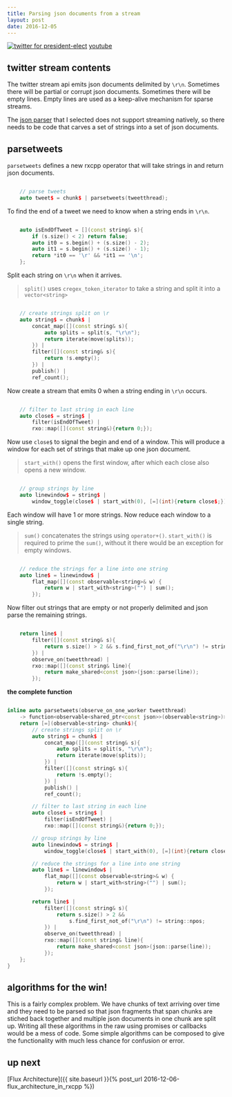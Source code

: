 ```yaml
---
title: Parsing json documents from a stream
layout: post
date: 2016-12-05
---
```


[![twitter for president-elect](/assets/twitter_analysis_president_elect.gif)](https://www.youtube.com/watch?v=QFcy-jQpvBg)
[youtube](https://www.youtube.com/watch?v=QFcy-jQpvBg)

## twitter stream contents
The twitter stream api emits json documents delimited by `\r\n`. Sometimes there will be partial or corrupt json documents. Sometimes there will be empty lines. Empty lines are used as a keep-alive mechanism for sparse streams.

The [json parser](https://github.com/nlohmann/json) that I selected does not support streaming natively, so there needs to be code that carves a set of strings into a set of json documents.

## parsetweets
`parsetweets` defines a new rxcpp operator that will take strings in and return json documents.

```cpp

    // parse tweets
    auto tweet$ = chunk$ | parsetweets(tweetthread);

```

To find the end of a tweet we need to know when a string ends in `\r\n`.

```cpp

    auto isEndOfTweet = [](const string& s){
        if (s.size() < 2) return false;
        auto it0 = s.begin() + (s.size() - 2);
        auto it1 = s.begin() + (s.size() - 1);
        return *it0 == '\r' && *it1 == '\n';
    };

```

Split each string on `\r\n` when it arrives. 

> `split()` uses `cregex_token_iterator` to take a string and split it into a `vector<string>`

```cpp

    // create strings split on \r
    auto string$ = chunk$ |
        concat_map([](const string& s){
            auto splits = split(s, "\r\n");
            return iterate(move(splits));
        }) |
        filter([](const string& s){
            return !s.empty();
        }) |
        publish() |
        ref_count();

```

Now create a stream that emits 0 when a string ending in `\r\n` occurs.

```cpp

    // filter to last string in each line
    auto close$ = string$ |
        filter(isEndOfTweet) |
        rxo::map([](const string&){return 0;});

```

Now use `close$` to signal the begin and end of a window. This will produce a window for each set of strings that make up one json document.

> `start_with()` opens the first window, after which each close also opens a new window.

```cpp

    // group strings by line
    auto linewindow$ = string$ |
        window_toggle(close$ | start_with(0), [=](int){return close$;});

```

Each window will have 1 or more strings. Now reduce each window to a single string.

> `sum()` concatenates the strings using `operator+()`. `start_with()` is required to prime the `sum()`, without it there would be an exception for empty windows.

```cpp

    // reduce the strings for a line into one string
    auto line$ = linewindow$ |
        flat_map([](const observable<string>& w) {
            return w | start_with<string>("") | sum();
        });

```

Now filter out strings that are empty or not properly delimited and json parse the remaining strings.

```cpp

    return line$ |
        filter([](const string& s){
            return s.size() > 2 && s.find_first_not_of("\r\n") != string::npos;
        }) | 
        observe_on(tweetthread) |
        rxo::map([](const string& line){
            return make_shared<const json>(json::parse(line));
        });

```

__the complete function__

```cpp

inline auto parsetweets(observe_on_one_worker tweetthread) 
    -> function<observable<shared_ptr<const json>>(observable<string>)> {
    return [=](observable<string> chunk$){
        // create strings split on \r
        auto string$ = chunk$ |
            concat_map([](const string& s){
                auto splits = split(s, "\r\n");
                return iterate(move(splits));
            }) |
            filter([](const string& s){
                return !s.empty();
            }) |
            publish() |
            ref_count();

        // filter to last string in each line
        auto close$ = string$ |
            filter(isEndOfTweet) |
            rxo::map([](const string&){return 0;});

        // group strings by line
        auto linewindow$ = string$ |
            window_toggle(close$ | start_with(0), [=](int){return close$;});

        // reduce the strings for a line into one string
        auto line$ = linewindow$ |
            flat_map([](const observable<string>& w) {
                return w | start_with<string>("") | sum();
            });

        return line$ |
            filter([](const string& s){
                return s.size() > 2 && 
                    s.find_first_not_of("\r\n") != string::npos;
            }) | 
            observe_on(tweetthread) |
            rxo::map([](const string& line){
                return make_shared<const json>(json::parse(line));
            });
    };
}

```

## algorithms for the win!
This is a fairly complex problem. We have chunks of text arriving over time and they need to be parsed so that json fragments that span chunks are stiched back together and multiple json documents in one chunk are split up. Writing all these algorithms in the raw using promises or callbacks would be a mess of code. Some simple algorithms can be composed to give the functionality with much less chance for confusion or error.

## up next
[Flux Architecture]({{ site.baseurl }}{% post_url 2016-12-06-flux_architecture_in_rxcpp %})
